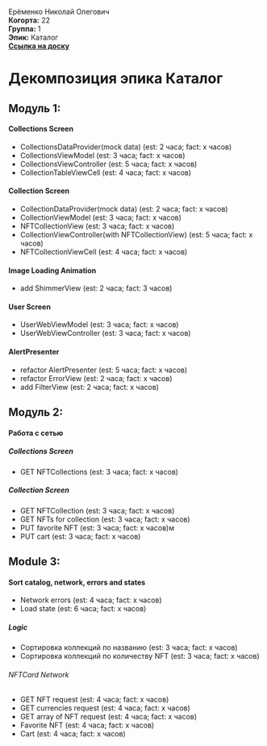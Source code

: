 Ерёменко Николай Олегович\
<b>Когорта:</b> 22\
<b>Группа:</b> 1\
<b>Эпик:</b> Каталог\
<b>[Ссылка на доску](https://github.com/users/id-kuznetsov/projects/2/views/3)</b>

# Декомпозиция эпика Каталог

## Модуль 1:

#### Collections Screen
- CollectionsDataProvider(mock data) (est: 2 часа; fact: x часов)
- CollectionsViewModel (est: 3 часа; fact: x часов)
- CollectionsViewController (est: 5 часа; fact: x часов)
- CollectionTableViewCell (est: 4 часа; fact: x часов)

#### Collection Screen
- CollectionDataProvider(mock data) (est: 2 часа; fact: x часов)
- CollectionViewModel (est: 3 часа; fact: x часов)
- NFTCollectionView (est: 3 часа; fact: x часов)
- CollectionViewController(with NFTCollectionView) (est: 5 часа; fact: x часов)
- NFTCollectionViewCell (est: 4 часа; fact: x часов)

#### Image Loading Animation
- add ShimmerView (est: 2 часа; fact: 3 часов)

#### User Screen
- UserWebViewModel (est: 3 часа; fact: x часов)
- UserWebViewController (est: 3 часа; fact: x часов)

#### AlertPresenter
- refactor AlertPresenter (est: 5 часа; fact: x часов)
- refactor ErrorView (est: 2 часа; fact: x часов)
- add FilterView (est: 2 часа; fact: x часов)

## Модуль 2:
#### Работа с сетью
##### Collections Screen
- GET NFTCollections (est: 3 часа; fact: x часов)
##### Collection Screen
- GET NFTCollection (est: 3 часа; fact: x часов)
- GET NFTs for collection (est: 3 часа; fact: x часов)
- PUT favorite NFT (est: 3 часа; fact: x часов)м
- PUT cart (est: 3 часа; fact: x часов)

## Module 3:
#### Sort catalog, network, errors and states
- Network errors (est: 4 часа; fact: x часов)
- Load state (est: 6 часа; fact: x часов)
##### Logic
- Сортировка коллекций по названию (est: 3 часа; fact: x часов)
- Сортировка коллекций по количеству NFT (est: 3 часа; fact: x часов)
###### NFTCard Network
- GET NFT request (est: 4 часа; fact: x часов)
- GET currencies request (est: 4 часа; fact: x часов)
- GET array of NFT request (est: 4 часа; fact: x часов)
- Favorite NFT (est: 4 часа; fact: x часов)
- Cart (est: 4 часа; fact: x часов)
